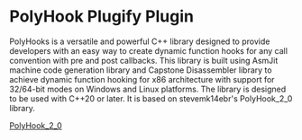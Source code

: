 # PolyHook Plugify Plugin

PolyHooks is a versatile and powerful C++ library designed to provide developers with an easy way to create dynamic function hooks for any call convention with pre and post callbacks. This library is built using AsmJit machine code generation library and Capstone Disassembler library to achieve dynamic function hooking for x86 architecture with support for 32/64-bit modes on Windows and Linux platforms. The library is designed to be used with C++20 or later. It is based on stevemk14ebr's PolyHook_2_0 library.

[PolyHook_2_0](https://github.com/stevemk14ebr/PolyHook_2_0)

